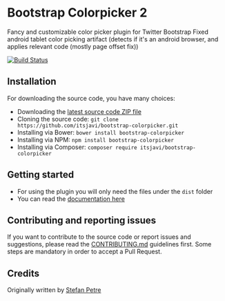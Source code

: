# Bootstrap Colorpicker 2

Fancy and customizable color picker plugin for Twitter Bootstrap
Fixed android tablet color picking artifact
(detects if it's an android browser, and applies relevant code (mostly page offset fix))

[![Build Status](https://travis-ci.org/itsjavi/bootstrap-colorpicker.svg?branch=master)](https://travis-ci.org/itsjavi/bootstrap-colorpicker)

## Installation
For downloading the source code, you have many choices:

- Downloading the [latest source code ZIP file](https://github.com/itsjavi/bootstrap-colorpicker/archive/master.zip)
- Cloning the source code: `git clone https://github.com/itsjavi/bootstrap-colorpicker.git`
- Installing via Bower: `bower install bootstrap-colorpicker`
- Installing via NPM: `npm install bootstrap-colorpicker`
- Installing via Composer: `composer require itsjavi/bootstrap-colorpicker`

## Getting started
- For using the plugin you will only need the files under the `dist` folder
- You can read the [documentation here](https://itsjavi.com/bootstrap-colorpicker/)

## Contributing and reporting issues
If you want to contribute to the source code or report issues and suggestions, please read the [CONTRIBUTING.md](CONTRIBUTING.md) guidelines first. Some steps are mandatory in order to accept a Pull Request.

## Credits
Originally written by [Stefan Petre](http://www.eyecon.ro/)
